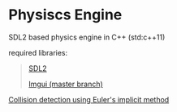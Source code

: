 # Physiscs Engine

SDL2 based physics engine in C++ (std:c++11)

required libraries:
>[SDL2](https://github.com/libsdl-org/SDL/releases/tag/release-2.30.0)
>
>[Imgui (master branch)](https://github.com/ocornut/imgui)

[Collision detection using Euler's implicit method](https://graphics.stanford.edu/courses/cs448b-00-winter/papers/phys_model.pdf)


